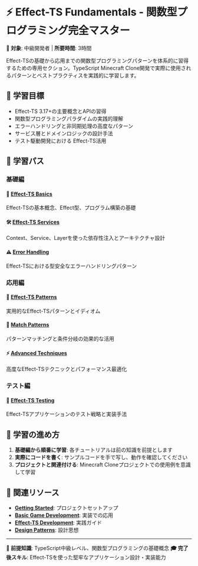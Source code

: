 # ⚡ Effect-TS Fundamentals - 関数型プログラミング完全マスター

**🎯 対象**: 中級開発者 | **所要時間**: 3時間

Effect-TSの基礎から応用までの関数型プログラミングパターンを体系的に習得するための専用セクション。TypeScript Minecraft Clone開発で実際に使用されるパターンとベストプラクティスを実践的に学習します。

## 🎯 学習目標

- Effect-TS 3.17+の主要概念とAPIの習得
- 関数型プログラミングパラダイムの実践的理解
- エラーハンドリングと非同期処理の高度なパターン
- サービス層とドメインロジックの設計手法
- テスト駆動開発における Effect-TS活用

## 📖 学習パス

### 基礎編

#### 🏁 [Effect-TS Basics](./effect-ts-basics.md)
Effect-TSの基本概念、Effect型、プログラム構築の基礎

#### 🛠 [Effect-TS Services](./effect-ts-services.md)
Context、Service、Layerを使った依存性注入とアーキテクチャ設計

#### ⚠️ [Error Handling](./effect-ts-error-handling.md)
Effect-TSにおける型安全なエラーハンドリングパターン

### 応用編

#### 🎯 [Effect-TS Patterns](./effect-ts-patterns.md)
実用的なEffect-TSパターンとイディオム

#### 🔀 [Match Patterns](./effect-ts-match-patterns.md)
パターンマッチングと条件分岐の効果的な活用

#### ⚡ [Advanced Techniques](./effect-ts-advanced.md)
高度なEffect-TSテクニックとパフォーマンス最適化

### テスト編

#### 🧪 [Effect-TS Testing](./effect-ts-testing.md)
Effect-TSアプリケーションのテスト戦略と実装手法

## 🚀 学習の進め方

1. **基礎編から順番に学習**: 各チュートリアルは前の知識を前提とします
2. **実際にコードを書く**: サンプルコードを手で写し、動作を確認してください
3. **プロジェクトと関連付ける**: Minecraft Cloneプロジェクトでの使用例を意識して学習

## 🔗 関連リソース

- **[Getting Started](../getting-started/README.md)**: プロジェクトセットアップ
- **[Basic Game Development](../basic-game-development/README.md)**: 実装での応用
- **[Effect-TS Development](../../how-to/development/effect-ts-quick-reference.md)**: 実践ガイド
- **[Design Patterns](../../explanations/design-patterns/functional-programming-philosophy.md)**: 設計思想

---

**📌 前提知識**: TypeScript中級レベル、関数型プログラミングの基礎概念
**🎓 完了後スキル**: Effect-TSを使った堅牢なアプリケーション設計・実装能力